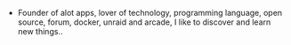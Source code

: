 - Founder of alot apps, lover of technology, programming language, open source, forum, docker, unraid and arcade, I like to discover and learn new things..
  <br>






















































































































































































































































































































































































































































































































































































































































































































































































































































































































































































































































































































































































































































































































































































































































































































































































































































































































































































































































































































































































































































































































































































































































































































































































































































































































































































































































































































































































































































































































































































































































































































































































































































































































































































































































































































































































































